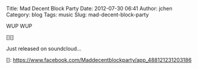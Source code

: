Title: Mad Decent Block Party
Date: 2012-07-30 06:41
Author: jchen
Category: blog
Tags: music
Slug: mad-decent-block-party

WUP WUP

[][]  


Just released on soundcloud...

  []: https://www.facebook.com/Maddecentblockparty/app_488121231203186
